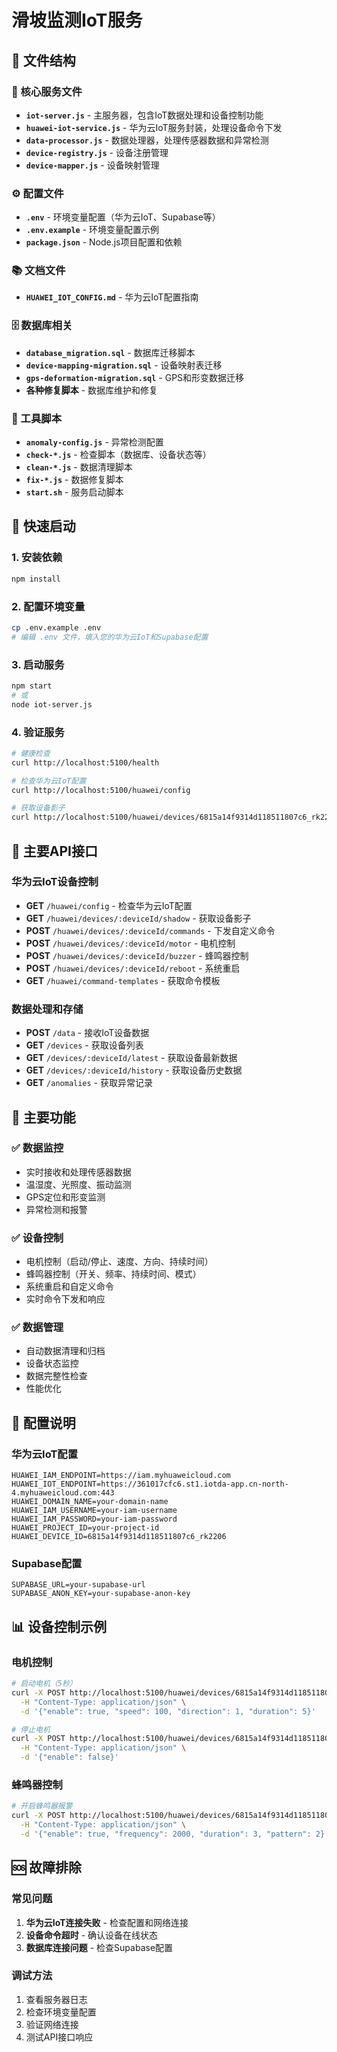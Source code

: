 # 滑坡监测IoT服务

## 📁 文件结构

### 🚀 核心服务文件
- **`iot-server.js`** - 主服务器，包含IoT数据处理和设备控制功能
- **`huawei-iot-service.js`** - 华为云IoT服务封装，处理设备命令下发
- **`data-processor.js`** - 数据处理器，处理传感器数据和异常检测
- **`device-registry.js`** - 设备注册管理
- **`device-mapper.js`** - 设备映射管理

### ⚙️ 配置文件
- **`.env`** - 环境变量配置（华为云IoT、Supabase等）
- **`.env.example`** - 环境变量配置示例
- **`package.json`** - Node.js项目配置和依赖

### 📚 文档文件
- **`HUAWEI_IOT_CONFIG.md`** - 华为云IoT配置指南

### 🗄️ 数据库相关
- **`database_migration.sql`** - 数据库迁移脚本
- **`device-mapping-migration.sql`** - 设备映射表迁移
- **`gps-deformation-migration.sql`** - GPS和形变数据迁移
- **各种修复脚本** - 数据库维护和修复

### 🔧 工具脚本
- **`anomaly-config.js`** - 异常检测配置
- **`check-*.js`** - 检查脚本（数据库、设备状态等）
- **`clean-*.js`** - 数据清理脚本
- **`fix-*.js`** - 数据修复脚本
- **`start.sh`** - 服务启动脚本

## 🚀 快速启动

### 1. 安装依赖
```bash
npm install
```

### 2. 配置环境变量
```bash
cp .env.example .env
# 编辑 .env 文件，填入您的华为云IoT和Supabase配置
```

### 3. 启动服务
```bash
npm start
# 或
node iot-server.js
```

### 4. 验证服务
```bash
# 健康检查
curl http://localhost:5100/health

# 检查华为云IoT配置
curl http://localhost:5100/huawei/config

# 获取设备影子
curl http://localhost:5100/huawei/devices/6815a14f9314d118511807c6_rk2206/shadow
```

## 📡 主要API接口

### 华为云IoT设备控制
- **GET** `/huawei/config` - 检查华为云IoT配置
- **GET** `/huawei/devices/:deviceId/shadow` - 获取设备影子
- **POST** `/huawei/devices/:deviceId/commands` - 下发自定义命令
- **POST** `/huawei/devices/:deviceId/motor` - 电机控制
- **POST** `/huawei/devices/:deviceId/buzzer` - 蜂鸣器控制
- **POST** `/huawei/devices/:deviceId/reboot` - 系统重启
- **GET** `/huawei/command-templates` - 获取命令模板

### 数据处理和存储
- **POST** `/data` - 接收IoT设备数据
- **GET** `/devices` - 获取设备列表
- **GET** `/devices/:deviceId/latest` - 获取设备最新数据
- **GET** `/devices/:deviceId/history` - 获取设备历史数据
- **GET** `/anomalies` - 获取异常记录

## 🎯 主要功能

### ✅ 数据监控
- 实时接收和处理传感器数据
- 温湿度、光照度、振动监测
- GPS定位和形变监测
- 异常检测和报警

### ✅ 设备控制
- 电机控制（启动/停止、速度、方向、持续时间）
- 蜂鸣器控制（开关、频率、持续时间、模式）
- 系统重启和自定义命令
- 实时命令下发和响应

### ✅ 数据管理
- 自动数据清理和归档
- 设备状态监控
- 数据完整性检查
- 性能优化

## 🔧 配置说明

### 华为云IoT配置
```env
HUAWEI_IAM_ENDPOINT=https://iam.myhuaweicloud.com
HUAWEI_IOT_ENDPOINT=https://361017cfc6.st1.iotda-app.cn-north-4.myhuaweicloud.com:443
HUAWEI_DOMAIN_NAME=your-domain-name
HUAWEI_IAM_USERNAME=your-iam-username
HUAWEI_IAM_PASSWORD=your-iam-password
HUAWEI_PROJECT_ID=your-project-id
HUAWEI_DEVICE_ID=6815a14f9314d118511807c6_rk2206
```

### Supabase配置
```env
SUPABASE_URL=your-supabase-url
SUPABASE_ANON_KEY=your-supabase-anon-key
```

## 📊 设备控制示例

### 电机控制
```bash
# 启动电机（5秒）
curl -X POST http://localhost:5100/huawei/devices/6815a14f9314d118511807c6_rk2206/motor \
  -H "Content-Type: application/json" \
  -d '{"enable": true, "speed": 100, "direction": 1, "duration": 5}'

# 停止电机
curl -X POST http://localhost:5100/huawei/devices/6815a14f9314d118511807c6_rk2206/motor \
  -H "Content-Type: application/json" \
  -d '{"enable": false}'
```

### 蜂鸣器控制
```bash
# 开启蜂鸣器报警
curl -X POST http://localhost:5100/huawei/devices/6815a14f9314d118511807c6_rk2206/buzzer \
  -H "Content-Type: application/json" \
  -d '{"enable": true, "frequency": 2000, "duration": 3, "pattern": 2}'
```

## 🆘 故障排除

### 常见问题
1. **华为云IoT连接失败** - 检查配置和网络连接
2. **设备命令超时** - 确认设备在线状态
3. **数据库连接问题** - 检查Supabase配置

### 调试方法
1. 查看服务器日志
2. 检查环境变量配置
3. 验证网络连接
4. 测试API接口响应
